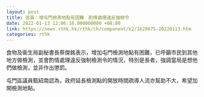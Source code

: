 ```yaml
---
layout: post
title: 官員：增屯門檢測地點有困難　酌情處理違反強檢令
date: 2022-01-13 12:06:16.000000000 +08:00
link: https://news.rthk.hk/rthk/ch/component/k2/1628675-20220113.htm
categories: rthk
---
```


食物及衞生局副秘書長蔡傑銘表示，增加屯門檢測地點有困難，已呼籲市民到其他地方做檢測，並會酌情處理違反強制檢測令的情況，特別是長者，強調當局是想他們做檢測，並非作出懲罰。

屯門區議員甄紹南認為，政府延長檢測點的開放時間疏導人流亦幫助不大，希望加開檢測地點。
